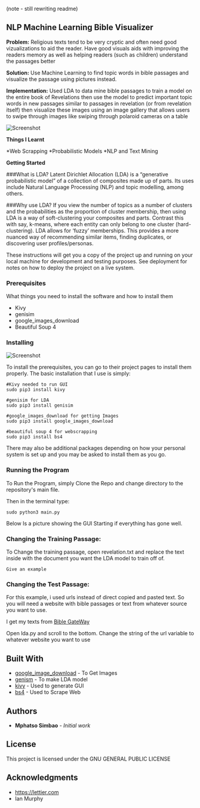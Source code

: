 (note - still rewriting readme)

## NLP Machine Learning Bible Visualizer

**Problem:**
Religious texts tend to be very cryptic and often need good vizualizations to aid the reader. Have good visuals aids with improving the readers memory as well as helping readers (such as children) understand the passages better

**Solution:**
Use Machine Learning to find topic words in bible passages and visualize the passage using pictures instead.

**Implementation:**
Used LDA to data mine bible passages to train a model on the entire book of Revelations then use the model to predict important topic words in new
passages similar to passages in revelation (or from revelation itself) then visualize these images using an image gallery that allows users
to swipe through images like swiping through polaroid cameras on a table

![Screenshot](https://github.com/msimbao/bible_lda_visualizer/blob/master/screen.gif)



**Things I Learnt**

*Web Scrapping
*Probabilistic Models
*NLP and Text Mining

**Getting Started**

###What is LDA?
Latent Dirichlet Allocation (LDA) is a “generative probabilistic model” of a collection of composites made up of parts. Its uses include Natural Language Processing (NLP) and topic modelling, among others.

###Why use LDA?
If you view the number of topics as a number of clusters and the probabilities as the proportion of cluster membership, then using LDA is a way of soft-clustering your composites and parts.
Contrast this with say, k-means, where each entity can only belong to one cluster (hard-clustering). LDA allows for ‘fuzzy’ memberships. This provides a more nuanced way of recommending similar items, finding duplicates, or discovering user profiles/personas.

These instructions will get you a copy of the project up and running on your local machine for development and testing purposes. See deployment for notes on how to deploy the project on a live system.

### Prerequisites

What things you need to install the software and how to install them

* Kivy
* genisim
* google_images_download
* Beautiful Soup 4

### Installing

![Screenshot](https://github.com/msimbao/bible_lda_visualizer/blob/master/Screen2.png)

To install the prerequisites, you can go to their project pages to install them properly. The basic installation that I use is simply:

```
#Kivy needed to run GUI
sudo pip3 install kivy

#genisim for LDA
sudo pip3 install genisim

#google_images_download for getting Images
sudo pip3 install google_images_download

#beautiful soup 4 for webscrapping
sudo pip3 install bs4
```

There may also be additional packages depending on how your personal system is set up and you may be asked to install them as you go.

### Running the Program

To Run the Program, simply Clone the Repo and change directory to the repository's main file.

Then in the terminal type:

```
sudo python3 main.py
```

Below Is a picture showing the GUI Starting if everything has gone well.


### Changing the Training Passage:

To Change the training passage, open revelation.txt and replace the text inside with the document you want the LDA model to train off of.

```
Give an example
```
### Changing the Test Passage:

For this example, i used urls instead of direct copied and pasted text. So you will need a website with bible passages or 
text from whatever source you want to use.

I get my texts from [Bible GateWay](https://www.biblegateway.com/passage/?search=Revelation+11&version=NIV)

Open lda.py and scroll to the bottom. Change the string of the url variable to whatever website you want to use

## Built With

* [google_image_download](https://github.com/kootenpv/whereami) - To Get Images
* [genism](https://pypi.org/project/soundcloud-lib/) - To make LDA model
* [kivy](https://kivy.org/) - Used to generate GUI 
* [bs4](https://www.crummy.com/software/BeautifulSoup/bs4/doc/) - Used to Scrape Web


## Authors

* **Mphatso Simbao** - *Initial work* 

## License

This project is licensed under the GNU GENERAL PUBLIC LICENSE

## Acknowledgments

* https://lettier.com
* Ian Murphy
